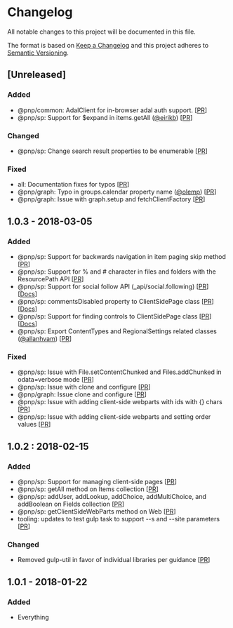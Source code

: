 # Changelog
All notable changes to this project will be documented in this file.

The format is based on [Keep a Changelog](http://keepachangelog.com/en/1.0.0/)
and this project adheres to [Semantic Versioning](http://semver.org/spec/v2.0.0.html).

## [Unreleased]

### Added

- @pnp/common: AdalClient for in-browser adal auth support. [[PR](https://github.com/pnp/pnp/pull/32)]
- @pnp/sp: Support for $expand in items.getAll ([@eirikb](https://github.com/eirikb)) [[PR](https://github.com/pnp/pnp/pull/33)]

### Changed

- @pnp/sp: Change search result properties to be enumerable [[PR](https://github.com/pnp/pnp/pull/41)]

### Fixed

- all: Documentation fixes for typos [[PR](https://github.com/pnp/pnp/pull/26)]
- @pnp/graph: Typo in groups.calendar property name ([@olemp](https://github.com/olemp)) [[PR](https://github.com/pnp/pnp/pull/36)]
- @pnp/graph: Issue with graph.setup and fetchClientFactory [[PR](https://github.com/pnp/pnp/pull/32)]

## 1.0.3 - 2018-03-05

### Added
- @pnp/sp: Support for backwards navigation in item paging skip method [[PR](https://github.com/pnp/pnp/pull/16)]
- @pnp/sp: Support for % and # character in files and folders with the ResourcePath API [[PR](https://github.com/pnp/pnp/pull/16)]
- @pnp/sp: Support for social follow API (_api/social.following) [[PR](https://github.com/pnp/pnp/pull/16)] [[Docs](./packages/sp/docs/social.md)]
- @pnp/sp: commentsDisabled property to ClientSidePage class [[PR](https://github.com/pnp/pnp/pull/18)] [[Docs](./packages/sp/docs/client-side-pages.md#control-comments)]
- @pnp/sp: Support for finding controls to ClientSidePage class [[PR](https://github.com/pnp/pnp/pull/19)] [[Docs](./packages/sp/docs/client-side-pages.md#find-controls)]
- @pnp/sp: Export ContentTypes and RegionalSettings related classes ([@allanhvam](https://github.com/allanhvam)) [[PR](https://github.com/pnp/pnp/pull/24)]


### Fixed
- @pnp/sp: Issue with File.setContentChunked and Files.addChunked in odata=verbose mode [[PR](https://github.com/pnp/pnp/pull/16)]
- @pnp/sp: Issue with clone and configure [[PR](https://github.com/pnp/pnp/pull/16)]
- @pnp/graph: Issue clone and configure [[PR](https://github.com/pnp/pnp/pull/16)]
- @pnp/sp: Issue with adding client-side webparts with ids with {} chars [[PR](https://github.com/pnp/pnp/pull/16)]
- @pnp/sp: Issue with adding client-side webparts and setting order values [[PR](https://github.com/pnp/pnp/pull/17)]


## 1.0.2 : 2018-02-15

### Added
- @pnp/sp: Support for managing client-side pages [[PR](https://github.com/pnp/pnp/pull/7)]
- @pnp/sp: getAll method on Items collection [[PR](https://github.com/pnp/pnp/pull/4)]
- @pnp/sp: addUser, addLookup, addChoice, addMultiChoice, and addBoolean on Fields collection [[PR](https://github.com/pnp/pnp/pull/4)]
- @pnp/sp: getClientSideWebParts method on Web [[PR](https://github.com/pnp/pnp/pull/7)]
- tooling: updates to test gulp task to support --s and --site parameters [[PR](https://github.com/pnp/pnp/pull/7)]


### Changed
- Removed gulp-util in favor of individual libraries per guidance [[PR](https://github.com/pnp/pnp/pull/7)]

## 1.0.1 - 2018-01-22

### Added
- Everything